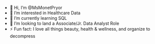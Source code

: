 - 👋 Hi, I’m @MsMonetPryor
- 👀 I’m interested in Healthcare Data
- 🌱 I’m currently learning SQL
- 💞️ I’m looking to land a Associate/Jr. Data Analyst Role
- ⚡ Fun fact: I love all things beauty, health & wellness, and organize to decompress 

<!---
MsMonetPryor/MsMonetPryor is a ✨ special ✨ repository because its `README.md` (this file) appears on your GitHub profile.
You can click the Preview link to take a look at your changes.
--->
